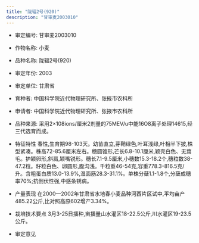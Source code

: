 ```yaml
---
title: "陇辐2号(920)"
description: "甘审麦2003010"
---
```

* 审定编号:  甘审麦2003010

*  作物名称:  小麦

*  品种名称:  陇辐2号(920)

*  审定年份:  2003

*  审定单位:  甘肃省

* 育种者:  中国科学院近代物理研究所、张掖市农科所

*  申请者:  中国科学院近代物理研究所、张掖市农科所

*  品种来源:  采用2×108ions/厘米2剂量的75MEV/u中能16O8离子处理14615,经三代选育而成。

*  特征特性
春性,生育期98-103天。幼苗直立,芽鞘绿色,叶耳浅绿,叶相半下披,株型紧凑。株高72-85.6厘米左右。穗圆锥形,芒长6.8-10.1厘米,颖壳白色、无茸毛。护颖卵形,斜肩,颖嘴锐形。穗长7.1-9.5厘米,小穗数15.3-18.2个,穗粒数38-47.2粒。籽粒白色、卵圆形,腹沟浅。千粒重46-54克,容重778.3-816.5克/升。含粗蛋白质13.0-13.9%,湿面筋28.3-31.1%。单株分蘖1.1-1.8个,分蘖成穗率70%;抗倒伏性强,中感条锈病。

*  产量表现
在2000—2002年甘肃省水地春小麦品种河西片区试中,平均亩产485.22公斤,比对照高原602增产3.34%。

*  栽培技术要点
3月3-25日播种,亩播量山水灌区18-22.5公斤,川水灌区19-23.5公斤。

*  审定意见

